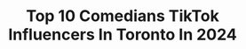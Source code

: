 ---
title: Top 10 Comedians TikTok Influencers In Toronto In 2024
description: >-
  Find top comedians TikTok influencers in Toronto in 2024. Most popular hashtags: #comedy #toronto #canada #fyp.
platform: TikTok
hits: 7
text_top: Discover the best TikTok accounts on inBeat.
text_bottom: inBeat aggregates 7 TikTok influencers like this in Toronto, Canada for you to pitch.
profiles:
  - username: "sicko2005"
    fullname: >-
      Sicko
    bio: >-
      Actor | Dancer | Comedian | Parkour | Dwayne Wilson | Toronto, CA 🇨🇦
    location: "Canada"
    followers: 258700
    engagement: 1940
    commentsToLikes: 0.244670
    id: ck8fa2xv43zpq0j78kx3cdwrb
    verified: true
    hashtags: "#comedy, #duet, #toronto, #canada"
  - username: "lifeofsterlingnewton"
    fullname: >-
      Sterling Newton comedian
    bio: >-
      Comedian .. puppy school dropout .. Toronto 🇨🇦with 🇬🇧 family .. sub to YT
    location: "Canada"
    followers: 1100000
    engagement: 1522
    commentsToLikes: 0.009470
    id: ck9a64s9i1njz0j78nijs4gdr
    verified: false
    hashtags: "#sillydog, #cute, #goldenretriever, #dogsoftiktok"
  - username: "cringekev"
    fullname: >-
      Cringe Kev
    bio: >-
      Comedian from Canada 🇨🇦 CEO of Cringe 😬 Follow me on Insta @cringekev
    location: "Canada"
    followers: 39300
    engagement: 1280
    commentsToLikes: 0.036334
    id: ck90r2c2kktgx0j78fv2tcwgq
    verified: false
    hashtags: "#standupcomedy, #comedy, #democrat, #republican"
  - username: "funnyarmenian"
    fullname: >-
      FunnyArmenian
    bio: >-
      Happy is Key!~ hope you laughed or smiled from my posts! 😂🤣
    location: "Canada"
    followers: 5194
    engagement: 527
    commentsToLikes: 0.115505
    id: ckdhnub6q0q5u0j23n3jteg0w
    verified: false
    hashtags: "#armo, #arab, #armenianmom, #armenian"
  - username: "therealjohnpasha"
    fullname: >-
      Ｊｏｈｎ   Ｐａｓｈａ
    bio: >-
      My videos are funnier when you drink mtl
    location: "Canada"
    followers: 5051
    engagement: 450
    commentsToLikes: 0.171928
    id: ckdnf24ouhdr50j23hh8bgczv
    verified: false
    hashtags: "#canadian, #corona, #fy, #montreal"
  - username: "sashanicolerose"
    fullname: >-
      Kass.n.Sash
    bio: >-
      Subscribe to our YouTube channel & follow our IG Live at 10k Made in 🇨🇦
    location: "Canada"
    followers: 6329
    engagement: 627
    commentsToLikes: 0.064691
    id: cka69jz7ysry40i78fuik2de9
    verified: false
    hashtags: "#love, #canadian, #funnycouple, #kassnsash"
  - username: "romefamily"
    fullname: >-
      ℝ𝕆𝕄𝔼 𝔽𝔸𝕄 🇲🇽🇨🇦
    bio: >-
      🇲🇽 Aɴɴɪᴇ ᴀɴᴅ Aʟᴇx 🇨🇦 BIENVENIDO A LA FAMILIA Iɢ: @ᴀɴɴɪᴇᴍᴇʀɪɪɴᴏ our story ⬇️
    location: "Canada"
    followers: 72400
    engagement: 734
    commentsToLikes: 0.054837
    id: ckbfaulby2mom0j23bjmboic2
    verified: false
    hashtags: "#canada, #comedy, #viral, #vidaencanada"
  - username: "blindguycomedy"
    fullname: >-
      Blind guy comedy
    bio: >-
      Visually Challenged Canadian Comedian. Positivity rules!
    location: "Canada"
    followers: 43800
    engagement: 1273
    commentsToLikes: 0.066693
    id: ckajk9xvcp9y20i78hlghjrpz
    verified: false
    hashtags: "#beingblind, #pets, #catlife, #cat"
  - username: "sicko2005"
    fullname: >-
      Sicko
    bio: >-
      Actor | Dancer | Comedian | Parkour | Dwayne Wilson | Toronto, CA 🇨🇦
    location: "Canada"
    followers: 258700
    engagement: 1940
    commentsToLikes: 0.244670
    id: ck8fa2xv43zpq0j78kx3cdwrb
    verified: true
    hashtags: "#comedy, #duet, #toronto, #canada"
  - username: "dalescomedy"
    fullname: >-
      Dale Ward
    bio: >-
      Comedian + Artist insta: @dalethward ⬆️
    location: "Canada"
    followers: 208600
    engagement: 1458
    commentsToLikes: 0.044238
    id: ckahyj8plzkhj0i7833fnclib
    verified: false
    hashtags: "#silly, #funny, #hair, #goofy"
---
